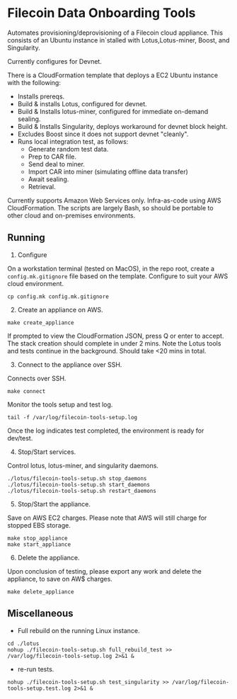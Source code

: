 # Filecoin Data Onboarding Tools

Automates provisioning/deprovisioning of a Filecoin cloud appliance. This consists of an Ubuntu instance in`stalled with Lotus,Lotus-miner, Boost, and Singularity.

Currently configures for Devnet.

There is a CloudFormation template that deploys a EC2 Ubuntu instance with the following:
* Installs prereqs.
* Build & installs Lotus, configured for devnet.
* Build & Installs lotus-miner, configured for immediate on-demand sealing.
* Build & Installs Singularity, deploys workaround for devnet block height.
* Excludes Boost since it does not support devnet "cleanly".
* Runs local integration test, as follows:
    * Generate random test data.
    * Prep to CAR file.
    * Send deal to miner.
    * Import CAR into miner (simulating offline data transfer)
    * Await sealing.
    * Retrieval.

Currently supports Amazon Web Services only. Infra-as-code using AWS CloudFormation. The scripts are largely Bash, so should be portable to other cloud and on-premises environments.

## Running

1. Configure

On a workstation terminal (tested on MacOS), in the repo root, create a ```config.mk.gitignore``` file based on the template. Configure to suit your AWS cloud environment.
```
cp config.mk config.mk.gitignore
```

2. Create an appliance on AWS.

```
make create_appliance
```
If prompted to view the CloudFormation JSON, press Q or enter to accept.
The stack creation should complete in under 2 mins. Note the Lotus tools and tests continue in the background. Should take <20 mins in total.

3. Connect to the appliance over SSH.

Connects over SSH.
```
make connect
```

Monitor the tools setup and test log.
```
tail -f /var/log/filecoin-tools-setup.log
```
Once the log indicates test completed, the environment is ready for dev/test.

4. Stop/Start services.

Control lotus, lotus-miner, and singularity daemons.
```
./lotus/filecoin-tools-setup.sh stop_daemons
./lotus/filecoin-tools-setup.sh start_daemons
./lotus/filecoin-tools-setup.sh restart_daemons
```

5. Stop/Start the appliance.

Save on AWS EC2 charges. Please note that AWS will still charge for stopped EBS storage.
```
make stop_appliance
make start_appliance
```

6. Delete the appliance.

Upon conclusion of testing, please export any work and delete the appliance, to save on AW$ charges.
```
make delete_appliance
```

## Miscellaneous

* Full rebuild on the running Linux instance.
```
cd ./lotus
nohup ./filecoin-tools-setup.sh full_rebuild_test >> /var/log/filecoin-tools-setup.log 2>&1 &
```

* re-run tests.
```
nohup ./filecoin-tools-setup.sh test_singularity >> /var/log/filecoin-tools-setup.test.log 2>&1 &

```